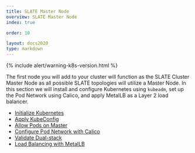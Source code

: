```yaml
---
title: SLATE Master Node
overview: SLATE Master Node
index: true

order: 10  

layout: docs2020
type: markdown
---
```


{% include alert/warning-k8s-version.html %}

The first node you will add to your cluster will function as the SLATE Cluster Master Node as all possible SLATE topologies will utilize a Master Node. In this section we will install and configure Kubernetes using `kubeadm`, set up the Pod Network using Calico, and apply MetalLB as a Layer 2 load balancer.

* [Initialize Kubernetes](/docs/cluster/manual/slate-master-node/initialize-kubernetes.html)
* [Apply KubeConfig](/docs/cluster/manual/slate-master-node/apply-kubeconfig.html)
* [Allow Pods on Master](/docs/cluster/manual/slate-master-node/allow-pods-master.html)
* [Configure Pod Network with Calico](/docs/cluster/manual/slate-master-node/configure-pod-network.html)
* [Validate Dual-stack](/docs/cluster/manual/slate-master-node/validate-dual-stack.html)
* [Load Balancing with MetalLB](/docs/cluster/manual/slate-master-node/load-balancing.html)

